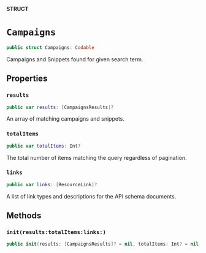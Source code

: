 **STRUCT**

# `Campaigns`

```swift
public struct Campaigns: Codable
```

Campaigns and Snippets found for given search term.

## Properties
### `results`

```swift
public var results: [CampaignsResults]?
```

An array of matching campaigns and snippets.

### `totalItems`

```swift
public var totalItems: Int?
```

The total number of items matching the query regardless of pagination.

### `links`

```swift
public var links: [ResourceLink]?
```

A list of link types and descriptions for the API schema documents.

## Methods
### `init(results:totalItems:links:)`

```swift
public init(results: [CampaignsResults]? = nil, totalItems: Int? = nil, links: [ResourceLink]? = nil)
```
